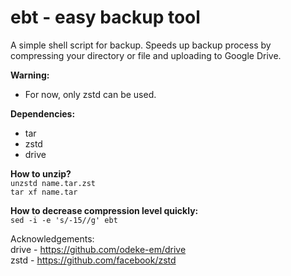 # ebt - easy backup tool
A simple shell script for backup. Speeds up backup process by compressing your directory or file and uploading to Google Drive.</br>

**Warning:**
- For now, only zstd can be used.

**Dependencies:**
- tar
- zstd
- drive

**How to unzip?**</br>
```unzstd name.tar.zst```</br>
```tar xf name.tar``` 

**How to decrease compression level quickly:**</br>
```sed -i -e 's/-15//g' ebt```

Acknowledgements:<br>
drive - https://github.com/odeke-em/drive</br>
zstd - https://github.com/facebook/zstd
